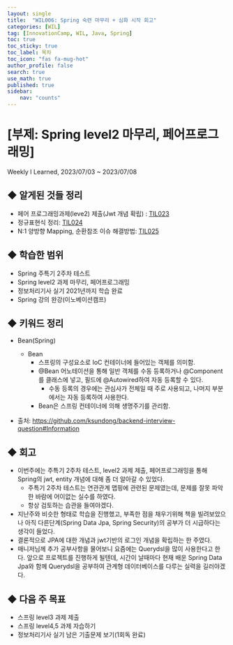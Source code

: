 ```yaml
---
layout: single
title:  "WIL006: Spring 숙련 마무리 + 심화 시작 회고"
categories: [WIL]
tag: [InnovationCamp, WIL, Java, Spring] 
toc: true
toc_sticky: true
toc_label: 목차
toc_icon: "fas fa-mug-hot"
author_profile: false
search: true
use_math: true
published: true
sidebar:
    nav: "counts"
---
```


# [부제: Spring level2 마무리, 페어프로그래밍]
Weekly I Learned, 2023/07/03 ~ 2023/07/08

## ◆ 알게된 것들 정리
- 페어 프로그래밍과제(leve2) 제출(Jwt 개념 확립) : [TIL023](https://yihwanryu.github.io/til/TIL023/)
- 정규표현식 정리: [TIL024](https://yihwanryu.github.io/til/TIL024/)
- N:1 양방향 Mapping, 순환참조 이슈 해결방법: [TIL025](https://yihwanryu.github.io/til/TIL025/)

## ◆ 학습한 범위
- Spring 주특기 2주차 테스트
- Spring level2 과제 마무리, 페어프로그래밍
- 정보처리기사 실기 2021년까지 학습 완료
- Spring 강의 완강(이노베이션캠프)

## ◆ 키워드 정리
- Bean(Spring)
  - Bean
    - 스프링의 구성요소로 IoC 컨테이너에 들어있는 객체를 의미함.
    - @Bean 어노테이션을 통해 일반 객체를 수동 등록하거나 @Component를 클래스에 넣고, 필드에 @Autowired하여 자동 등록할 수 있다.
      - 수동 등록의 경우에는 관심사가 전체일 때 주로 사용되고, 나머지 부분에서는 자동 등록하여 사용한다.
    - Bean은 스프링 컨테이너에 의해 생명주기를 관리함.
  
- 출처: https://github.com/ksundong/backend-interview-question#Information

## ◆ 회고
- 이번주에는 주특기 2주차 테스트, level2 과제 제출, 페어프로그래밍을 통해 Spring의 jwt, entity 개념에 대해 좀 더 알아갈 수 있었다.
  - 주특기 2주차 테스트는 연관관계 맵핑에 관련된 문제였는데, 문제를 잘못 파악한 바람에 어이없는 실수를 하였다.
  - 항상 검토하는 습관을 들여야겠다. 
- 지난주와 비슷한 형태로 학습을 진행했고, 부족한 점을 채우기위해 책을 빌려보았으나 아직 다른단계(Spring Data Jpa, Spring Security)의 공부가 더 시급하다는 생각이 들었다.
- 결론적으로 JPA에 대한 개념과 jwt기반의 로그인 개념을 확립하는 한 주였다.
- 매니저님께 추가 공부사항을 물어보니 요즘에는 Querydsl을 많이 사용한다고 한다. 앞으로 프로젝트를 진행하게 될텐데, 시간이 날때마다 현재 배운 Spring Data Jpa와 함께 Querydsl을 공부하여 관계형 데이터베이스를 다루는 실력을 길러야겠다.

## ◆ 다음 주 목표
- 스프링 level3 과제 제출
- 스프링 level4,5 과제 자습하기
- 정보처리기사 실기 남은 기출문제 보기(1회독 완료)
